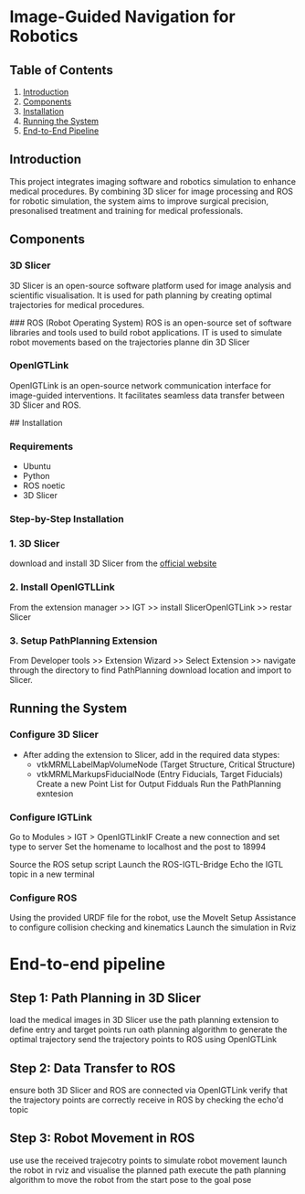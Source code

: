 # Image-Guided Navigation for Robotics

## Table of Contents
1. [Introduction](#introduction)
2. [Components](#components)
3. [Installation](#installation)
4. [Running the System](#running-the-system)
5. [End-to-End Pipeline](#end-to-end-pipeline)


## Introduction
This project integrates imaging software and robotics simulation to enhance medical procedures.
By combining 3D slicer for image processing and ROS for robotic simulation, the system aims to improve surgical precision, presonalised treatment and training for medical professionals.

## Components
### 3D Slicer
3D Slicer is an open-source software platform used for image analysis and scientific visualisation. It is used for path planning by creating optimal trajectories for medical procedures.

### ROS (Robot Operating System)
ROS is an open-source set of software libraries and tools used to build robot applications. IT is used to simulate robot movements based on the trajectories planne din 3D Slicer

### OpenIGTLink
OpenIGTLink is an open-source network communication interface for image-guided interventions. It facilitates seamless data transfer between 3D Slicer and ROS.

## Installation
### Requirements
- Ubuntu
- Python
- ROS noetic
- 3D Slicer

### Step-by-Step Installation
### 1. 3D Slicer
download and install 3D Slicer from the [official website](https://www.slicer.org/)

### 2. Install OpenIGTLLink
From the extension manager >> IGT >> install SlicerOpenIGTLink >> restar Slicer

### 3. Setup PathPlanning Extension
From Developer tools >> Extension Wizard >> Select Extension >> navigate through the directory to find PathPlanning download location and import to Slicer. 

## Running the System
### Configure 3D Slicer
- After adding the extension to Slicer, add in the required data stypes:
    - vtkMRMLLabelMapVolumeNode (Target Structure, Critical Structure)
    - vtkMRMLMarkupsFiducialNode (Entry Fiducials, Target Fiducials)
Create a new Point List for Output Fidduals
Run the PathPlanning exntesion

### Configure IGTLink
Go to Modules > IGT > OpenIGTLinkIF
Create a new connection and set type to server
Set the homename to localhost and the post to 18994

Source the ROS setup script
Launch the ROS-IGTL-Bridge
Echo the IGTL topic in a new terminal

### Configure ROS
Using the provided URDF file for the robot, use the MoveIt Setup Assistance to configure collision checking and kinematics
Launch the simulation in Rviz

# End-to-end pipeline
## Step 1: Path Planning in 3D Slicer
load the medical images in 3D Slicer
use the path planning extension to define entry and target points
run oath planning algorithm to generate the optimal trajectory
send the trajectory points to ROS using OpenIGTLink

## Step 2: Data Transfer to ROS
ensure both 3D Slicer and ROS are connected via OpenIGTLink
verify that the trajectory points are correctly receive in ROS by checking the echo'd topic

## Step 3: Robot Movement in ROS
use use the received trajecotry points to simulate robot movement
launch the robot in rviz and visualise the planned path
execute the path planning algorithm to move the robot from the start pose to the goal pose